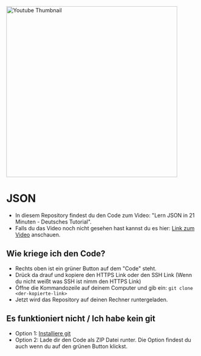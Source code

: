 <img src="https://github.com/SchreibCode/json-video/blob/main/img/json-2.jpg" width="450" alt="Youtube Thumbnail"/>

# JSON

- In diesem Repository findest du den Code zum Video: "Lern JSON in 21 Minuten - Deutsches Tutorial".
- Falls du das Video noch nicht gesehen hast kannst du es hier: 
[Link zum Video](https://youtu.be/wKmzfmiphXY) anschauen.

## Wie kriege ich den Code?

- Rechts oben ist ein grüner Button auf dem "Code" steht.
- Drück da drauf und kopiere den HTTPS Link oder den SSH Link (Wenn du nicht weißt was SSH ist nimm den HTTPS Link)
- Öffne die Kommandozeile auf deinem Computer und gib ein: ```git clone <der-kopierte-link>```
- Jetzt wird das Repository auf deinen Rechner runtergeladen. 

## Es funktioniert nicht / Ich habe kein git

-   Option 1: [Installiere git](https://www.atlassian.com/de/git/tutorials/install-git)
-   Option 2: Lade dir den Code als ZIP Datei runter. Die Option findest du auch wenn du auf den grünen Button klickst.
